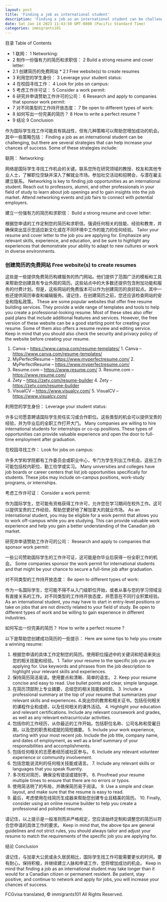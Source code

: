 ```yaml
---
layout: post
title: 'Finding a job as international student'
description: 'Finding a job as an international student can be challenging, but there are several strategies that can help increase your chances of success. Some of these strategies include- Networking- Networking is key to finding job opportunities as an international student. Reach out to professors, alumni, and other professionals in your field of study to learn […]'
date: Sat Jan 14 2023 11:43:50 GMT-0800 (Pacific Standard Time)
categories: immigrants101
---
```


目录	Table of Contents
	
* 1 联网：	  1 Networking:
* 2 制作一份强有力的简历和求职信：	  2 Build a strong resume and cover letter:
* 2.1 创建简历的免费网站	    *   2.1 Free website(s) to create resumes
* 3 利用您的学生身份：	  3 Leverage your student status:
* 4 在校园寻找工作：	  4 Look for jobs on campus:
* 5 考虑工作许可证：	  5 Consider a work permit:
* 6 研究并申请赞助工作许可的公司：	  6 Research and apply to companies that sponsor work permit:
* 7 对不同类型的工作持开放态度：	  7 Be open to different types of work:
* 8 如何写出一份完美的简历？	  8 How to write a perfect resume ?
* 9 结论	  9 Conclusion
	
作为国际学生找工作可能具有挑战性，但有几种策略可以帮助您增加成功的机会。其中一些策略包括：	Finding a job as an international student can be challenging, but there are several strategies that can help increase your chances of success. Some of these strategies include:
	
联网：	Networking:
	
网络是国际学生寻找工作机会的关键。联系您所在研究领域的教授、校友和其他专业人士，了解职位空缺并深入了解就业市场。参加社交活动和招聘会，与潜在雇主建立联系。	Networking is key to finding job opportunities as an international student. Reach out to professors, alumni, and other professionals in your field of study to learn about job openings and to gain insights into the job market. Attend networking events and job fairs to connect with potential employers.
	
建立一份强有力的简历和求职信：	Build a strong resume and cover letter:
	
根据您申请的工作定制您的简历和求职信。强调任何相关的技能、经验和教育，并确保突出显示您适应新文化或在不同环境中工作的能力的任何经验。	Tailor your resume and cover letter to the job you are applying for. Emphasize any relevant skills, experience, and education, and be sure to highlight any experiences that demonstrate your ability to adapt to new cultures or work in diverse environments.
	
### 创建简历的免费网站	Free website(s) to create resumes
	
这些是一些提供免费简历构建服务的热门网站。他们提供了范围广泛的模板和工具来帮助您创建具有专业外观的简历。这些站点中的大多数还提供包含附加功能和服务的付费计划。但是，这些网站的免费版本可以作为创建简历的良好起点。其中一些还提供简历审查和编辑服务。请记住，在创建简历之前，您还应该检查网站的安全和隐私政策。	These are some popular websites that offer free resume building services. They provide a wide range of templates and tools to help you create a professional-looking resume. Most of these sites also offer paid plans that include additional features and services. However, the free version of these website can be a good starting point for creating your resume. Some of them also offers a resume review and editing service. Keep in mind that you should also check the security and privacy policy of the website before creating your resume.
	
1. Canva – https://www.canva.com/resume-templates/	1.  Canva – https://www.canva.com/resume-templates/
2. MyPerfectResume – https://www.myperfectresume.com/	2.  MyPerfectResume – https://www.myperfectresume.com/
3. Resume.com – https://www.resume.com/	3.  Resume.com – https://www.resume.com/
4. Zety – https://zety.com/resume-builder	4.  Zety – https://zety.com/resume-builder
5. VisualCV – https://www.visualcv.com/	5.  VisualCV – https://www.visualcv.com/
	
利用您的学生身份：	Leverage your student status:
	
许多公司愿意聘请国际学生担任实习或合作职位。这些类型的机会可以提供宝贵的经验，并为毕业后的全职工作打开大门。	Many companies are willing to hire international students for internships or co-op positions. These types of opportunities can provide valuable experience and open the door to full-time employment after graduation.
	
在校园寻找工作：	Look for jobs on campus:
	
许多大学和学院都有工作委员会或职业中心，专门为学生列出工作机会。这些工作可能包括校内职位、勤工俭学或实习。	Many universities and colleges have job boards or career centers that list job opportunities specifically for students. These jobs may include on-campus positions, work-study programs, or internships.
	
考虑工作许可证：	Consider a work permit:
	
作为国际学生，您可能有资格获得工作许可，允许您在学习期间在校外工作。这可以提供宝贵的工作经验，帮助您更好地了解加拿大的就业市场。	As an international student, you may be eligible for a work permit that allows you to work off-campus while you are studying. This can provide valuable work experience and help you gain a better understanding of the Canadian job market.
	
研究并申请赞助工作许可的公司：	Research and apply to companies that sponsor work permit:
	
一些公司赞助国际学生的工作许可证，这可能是你毕业后获得一份全职工作的机会。	Some companies sponsor the work permit for international students and that might be your chance to secure a full-time job after graduation.
	
对不同类型的工作持开放态度：	Be open to different types of work:
	
作为一名国际学生，您可能不得不从入门级职位开始，或者从事与您的学习领域没有直接关系的工作。对不同类型的工作持开放态度，并愿意在不同行业积累经验。	As an international student, you may have to start in entry-level positions or take on jobs that are not directly related to your field of study. Be open to different types of work and be willing to gain experience in different industries.
	
如何写出一份完美的简历？	How to write a perfect resume ?
	
以下是帮助您创建成功简历的一些提示：	Here are some tips to help you create a winning resume:
	
1. 根据您申请的具体工作定制您的简历。使用职位描述中的关键词和短语来突出您的相关技能和经验。	1.  Tailor your resume to the specific job you are applying for. Use keywords and phrases from the job description to highlight your relevant skills and experiences.
2. 保持简历简洁易读。使用要点和清晰、简单的语言。	2.  Keep your resume concise and easy to read. Use bullet points and clear, simple language.
3. 在简历顶部附上专业摘要，总结您的相关技能和经验。	3.  Include a professional summary at the top of your resume that summarizes your relevant skills and experiences.
4.突出你的教育和相关证书。包括任何相关的课程作业和成绩，以及任何相关的课外活动。	4.  Highlight your education and relevant certifications. Include any relevant coursework and grades, as well as any relevant extracurricular activities.
5. 包括你的工作经历，从你最近的工作开始。包括职位名称、公司名称和受雇日期，以及您的职责和成就的简短摘要。	5.  Include your work experience, starting with your most recent job. Include the job title, company name, and dates of employment, as well as a brief summary of your responsibilities and accomplishments.
6. 包括任何相关的志愿者经历或社区参与。	6.  Include any relevant volunteer experience or community involvement.
7. 包括您能说流利的任何相关技能或语言。	7.  Include any relevant skills or languages that you speak fluently.
8. 多次校对简历，确保没有错误或错别字。	8.  Proofread your resume multiple times to ensure that there are no errors or typos.
9. 使用简洁明了的布局，并确保简历易于阅读。	9.  Use a simple and clean layout, and make sure that the resume is easy to read.
10. 最后，考虑使用在线简历生成器来帮助您创建专业且精美的简历。	10.  Finally, consider using an online resume builder to help you create a professional and polished resume.
	
请记住，以上提示是一般准则而非严格规定，您应该始终定制和调整您的简历以符合您申请的具体工作的要求。	Keep in mind that, the above tips are general guidelines and not strict rules, you should always tailor and adjust your resume to match the requirements of the specific job you are applying for.
	
结论	Conclusion
	
请记住，与加拿大公民或永久居民相比，国际学生找工作可能需要更长的时间。要有耐心，保持积极，并继续建立人脉和申请工作，您将增加成功的机会。	Keep in mind that finding a job as an international student may take longer than it would for a Canadian citizen or permanent resident. Be patient, stay positive, and continue to network and apply for jobs, you will increase your chances of success.

FCGvisa translated, © immigrants101 All Rights Reserved.
